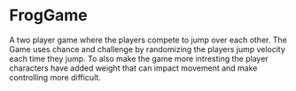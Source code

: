 # FrogGame
A two player game where the players compete to jump over each other. The Game uses chance and challenge by randomizing the players jump velocity each time they jump. To also make the game more intresting the player characters have added weight that can impact movement and make controlling more difficult. 
